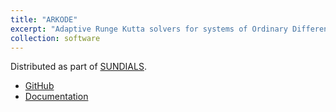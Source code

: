 ```yaml
---
title: "ARKODE"
excerpt: "Adaptive Runge Kutta solvers for systems of Ordinary Differential Equations"
collection: software
---
```


Distributed as part of [SUNDIALS](https://computation.llnl.gov/projects/sundials).

* [GitHub](https://github.com/LLNL/sundials)
* [Documentation](https://sundials.readthedocs.io/en/latest/arkode/index.html)
